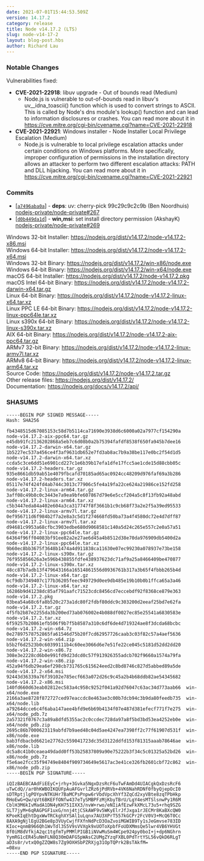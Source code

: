 ```yaml
---
date: 2021-07-01T15:44:53.509Z
version: 14.17.2
category: release
title: Node v14.17.2 (LTS)
slug: node-v14-17-2
layout: blog-post.hbs
author: Richard Lau
---
```


### Notable Changes

Vulnerabilities fixed:

* **CVE-2021-22918**: libuv upgrade - Out of bounds read (Medium)
  * Node.js is vulnerable to out-of-bounds read in libuv's uv__idna_toascii() function which is used to convert strings to ASCII. This is called by Node's dns module's lookup() function and can lead to information disclosures or crashes. You can read more about it in https://cve.mitre.org/cgi-bin/cvename.cgi?name=CVE-2021-22918
* **CVE-2021-22921**: Windows installer - Node Installer Local Privilege Escalation (Medium)
  * Node.js is vulnerable to local privilege escalation attacks under certain conditions on Windows platforms. More specifically, improper configuration of permissions in the installation directory allows an attacker to perform two different escalation attacks: PATH and DLL hijacking. You can read more about it in https://cve.mitre.org/cgi-bin/cvename.cgi?name=CVE-2021-22921

### Commits

* [[`a7496aba0a`](https://github.com/nodejs/node/commit/a7496aba0a)] - **deps**: uv: cherry-pick 99c29c9c2c9b (Ben Noordhuis) [nodejs-private/node-private#267](https://github.com/nodejs-private/node-private/pull/267)
* [[`d0b449da1d`](https://github.com/nodejs/node/commit/d0b449da1d)] - **win,msi**: set install directory permission (AkshayK) [nodejs-private/node-private#269](https://github.com/nodejs-private/node-private/pull/269)

Windows 32-bit Installer: https://nodejs.org/dist/v14.17.2/node-v14.17.2-x86.msi \
Windows 64-bit Installer: https://nodejs.org/dist/v14.17.2/node-v14.17.2-x64.msi \
Windows 32-bit Binary: https://nodejs.org/dist/v14.17.2/win-x86/node.exe \
Windows 64-bit Binary: https://nodejs.org/dist/v14.17.2/win-x64/node.exe \
macOS 64-bit Installer: https://nodejs.org/dist/v14.17.2/node-v14.17.2.pkg \
macOS Intel 64-bit Binary: https://nodejs.org/dist/v14.17.2/node-v14.17.2-darwin-x64.tar.gz \
Linux 64-bit Binary: https://nodejs.org/dist/v14.17.2/node-v14.17.2-linux-x64.tar.xz \
Linux PPC LE 64-bit Binary: https://nodejs.org/dist/v14.17.2/node-v14.17.2-linux-ppc64le.tar.xz \
Linux s390x 64-bit Binary: https://nodejs.org/dist/v14.17.2/node-v14.17.2-linux-s390x.tar.xz \
AIX 64-bit Binary: https://nodejs.org/dist/v14.17.2/node-v14.17.2-aix-ppc64.tar.gz \
ARMv7 32-bit Binary: https://nodejs.org/dist/v14.17.2/node-v14.17.2-linux-armv7l.tar.xz \
ARMv8 64-bit Binary: https://nodejs.org/dist/v14.17.2/node-v14.17.2-linux-arm64.tar.xz \
Source Code: https://nodejs.org/dist/v14.17.2/node-v14.17.2.tar.gz \
Other release files: https://nodejs.org/dist/v14.17.2/ \
Documentation: https://nodejs.org/docs/v14.17.2/api/

### SHASUMS

```
-----BEGIN PGP SIGNED MESSAGE-----
Hash: SHA256

fb4348515d67085153c58d7b5114ca71690e3938d6c6000a02a7977cf154290a  node-v14.17.2-aix-ppc64.tar.gz
e45db91fc2136202868a5eb7c6d08b0a2b75394fafdf8538f650fa945b7dee16  node-v14.17.2-darwin-x64.tar.gz
1b5227ec537a456ce4f3af9631db652e7fd3ab8ac7b9a38be117e0bc2f54d1d5  node-v14.17.2-darwin-x64.tar.xz
ccda5c3ce6dd51e6901cd227c1e6b39b17efa1dfe17fcc5ae1cde15d88cbb05c  node-v14.17.2-headers.tar.gz
935e8661db59ab51e4079fbcafd70185ad65ac0924cc48209d976faf69a3b286  node-v14.17.2-headers.tar.xz
05117e74f424fd4ab744c3013c77906c5fe4a19fa22ce624a21986ce152fd258  node-v14.17.2-linux-arm64.tar.gz
3aff08c49b8c0c3443e7a9ea9bfe607867d79e6e5ccf204a5c8f13fb92a48abd  node-v14.17.2-linux-arm64.tar.xz
c5b3447eda84a402e604a3ca317747f8f3661b1c9cb68f73a2e2f5a39ed95533  node-v14.17.2-linux-armv7l.tar.gz
0ef956711d6f984b2f7a2e8a3c5d1f274668fd50ba73a4f4580dc72e4d7dff87  node-v14.17.2-linux-armv7l.tar.xz
d94681c9953a68cfbc3903edbe680d9068581c140a5d24c265e557c2e0a57a51  node-v14.17.2-linux-ppc64le.tar.gz
64364f96ff04083bf91ee82a2e27ae6d45a4b8512d38e70da976909db5400d2a  node-v14.17.2-linux-ppc64le.tar.xz
9b60ec8bb3675f3648b1474a4d911838ca11630e07ec99230a078937e73be158  node-v14.17.2-linux-s390x.tar.gz
76f955856626a3e596b438855fdfe438937623dc71af9a25a8466409be470877  node-v14.17.2-linux-s390x.tar.xz
48cc87b7adb13f479643166a16514861556d0936761b317a3b65f4fbbb265b4d  node-v14.17.2-linux-x64.tar.gz
6cf9db7349407c177b36205feec949729d0ee9db485e19b10b0b1ffca65a3a46  node-v14.17.2-linux-x64.tar.xz
16286b9d41238dc85af791aafc71523cdc8456cd7eccebdf92f8368ce879e363  node-v14.17.2.pkg
03bea54a68c6fa8b520c273a1dc80f2fdbf80ddc9c303200d2eeaf25bd7e62fa  node-v14.17.2.tar.gz
4f5fb2b87e2255da3b200ed73ab076002e4b088df0027ec85e25541a6830583e  node-v14.17.2.tar.xz
6f59257b20861efb506f9b7f5b8587a310c6df6de4d719324ae8f3dcda68bcbc  node-v14.17.2-win-x64.7z
0e27897578752865fa61546d75b20f7cd62957726caab3c03f82c57a4aef5636  node-v14.17.2-win-x64.zip
b5b2f6d2523b0c60399111b4c60ee3066d6e7e51fe22ce045c5181d52dd2dd20  node-v14.17.2-win-x86.7z
308e3e2228cd6b0e991fd9d23dcd0c57f913926355adcb702f9660a1574a79fa  node-v14.17.2-win-x86.zip
452a94f6db29ea6ef298cb731765c615624eed2c8bd8746c827d5abbed89a5de  node-v14.17.2-x64.msi
92443d36339a76f39102e785ecf663a072d26c9c45a2b4b68ddb82ae54345682  node-v14.17.2-x86.msi
140fd660d63eab02812ec583a4c958c9252f041a92d76047c63ac34d773aab66  win-x64/node.exe
2166a3ae8728f872727ced97eaccdc8e463ae3c00b7dcb94c3b9da80feedb735  win-x64/node.lib
a79264dcce6c4f6aba147aee4bfd9e6b69b4134f07e487d381efecf771f7e275  win-x64/node_pdb.7z
2a57321f0767c3a89a8dfd5355ac2c0ccdec728da97a8f5bd3bd53ea4252eb0e  win-x64/node_pdb.zip
2695c86b7000623119abfd7b9aed48c04d5ae4247ea7398ff2c77f61907d531f  win-x86/node.exe
bab3fdbacbd6621e27762c559041723dc35d3122ddfd153f81315aaab78646ae  win-x86/node.lib
dc5a8c41b0ceaea49dadd0ff53b25837809a90e75222b3f34c5c01325a52bd26  win-x86/node_pdb.7z
f5e6ae2fcc35f94749e8404f909734649e5617ac3e41ce326fb2601cbf72c862  win-x86/node_pdb.zip
-----BEGIN PGP SIGNATURE-----

iQIzBAEBCAAdFiEEyC+jrhy+3Gvka5NgxDzsRcF6uTwFAmDd4UIACgkQxDzsRcF6
uTwCdQ//ar0hKWBOIKQUFpAuAFGvrlZRz6jPdRVb+4VK6NahRDNf0fbyQjepOcI0
sDTRptjlgPOYpvNTKUHr7BaMCPsPnpw6rVbdVpcXhYf3ZqCd2xyVBte8zqTPbHkp
RHoEwG+Qw/qVt6BKEFfONfw437eTySMBPFzMjKbyTBrU/LgY4esMTSlsnwPy1R6M
CblH3M6kIvMadA1DN4yKH751IXX3/nvW+rwo/eNIiAfEzwFkXMcL73u5+rhq9SZG
SLT7jyM+6qRAGPGF1uxG/nnj4tjCSkAWF9v5WKyElrJfJxga1rJECMr8KaBXcQW0
KPoeKIqEhtDgxWwTRCkghXYSAl1uLqnx7AU3XPrT557kGCPr2FcV0V3+McQ6T0Cc
8AXA9gNjlEgU2BGe8p3VUyCwjfFXfnNdPcD3OaZvoiMGWIB9Ty1sJeGmvse783ID
KIoc+qnmB966Qh1WvTdl3S5V9sVVXgk9xUOToXpbfFoUDXMmsQe5lwr4VB6YHVGt
8f0iM8dVfkjA2qc1tgfmTyPMMlPIGB1iNVwMuSm4WCpe924py0boI+j+dp6NGhrn
YymRG1cER45uNmFLN8Q30mDAFG5pWAsC2UMgZYzqFXBL0PdTrtYSL56vQkD6RLgT
aD3s8r/vtxQ0gZZQW8s7Zg9OXHSbPZRXjg31OpTQPrk2BsTAkfM=
=08xu
-----END PGP SIGNATURE-----

```

